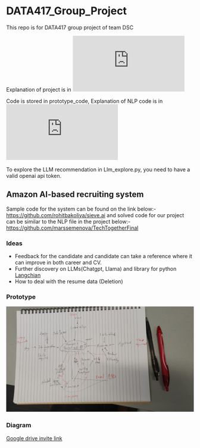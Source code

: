 # DATA417_Group_Project
This repo is for DATA417 group project of team DSC

Explanation of project is in ![outline.md](https://github.com/MattTheRealYoung/DATA417_Group_Project/blob/main/Outline.md)

Code is stored in prototype_code, Explanation of NLP code is in ![NLP README](https://github.com/MattTheRealYoung/DATA417_Group_Project/blob/main/prototype_code/NLP%20README.md)

To explore the LLM recommendation in Llm_explore.py, you need to have a valid openai api token.

## Amazon AI-based recruiting system
Sample code for the system can be found on the link below:- https://github.com/rohitbakoliya/sieve.ai
and solved code for our project can be similar to the NLP file in the project below:- https://github.com/marssemenova/TechTogetherFinal

### Ideas
- Feedback for the candidate and candidate can take a reference where it can improve in both career and CV.
- Further discovery on LLMs(Chatgpt, Llama) and library for python [Langchian](https://python.langchain.com/v0.1/docs/get_started/introduction/)
- How to deal with the resume data (Deletion)

### Prototype
![prototype](images/prototype.JPG)

### Diagram
[Google drive invite link](https://drive.google.com/file/d/15iWeyJ5ZZqjZbVTDax3m2jQRDaAdv6BH/view?usp=drive_link)

<!-- ### Outline Doc
[Google drive invite link](https://drive.google.com/file/d/15iWeyJ5ZZqjZbVTDax3m2jQRDaAdv6BH/view?usp=drive_link)

### Xiaowen's notes
<img width="958" alt="image" src="https://github.com/MattTheRealYoung/DATA417_Group_Project/assets/162763066/a24687e7-a07e-4c01-9c7c-8abb23b86920">

<> <img width="955" alt="image" src="https://github.com/MattTheRealYoung/DATA417_Group_Project/assets/162763066/a7aabc27-b772-4b33-ae94-8a92f6a60e7b"> -->
